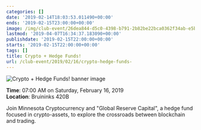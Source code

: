 ```yaml
---
categories: []
date: '2019-02-14T18:03:53.011490+00:00'
ends: '2019-02-15T23:00:00+00:00'
image: /img/club-event/26dea844-d5c0-4398-b791-2b82be22bca0362f34ab-e5bf-4808-a7cb-f080272365ea.png
lastmod: '2019-04-07T16:34:37.183090+00:00'
publishdate: '2019-02-15T22:00:00+00:00'
starts: '2019-02-15T22:00:00+00:00'
tags: []
title: Crypto + Hedge Funds!
url: /club-event/2019/02/16/crypto-hedge-funds-
---
```


<img src="/img/club-event/26dea844-d5c0-4398-b791-2b82be22bca0362f34ab-e5bf-4808-a7cb-f080272365ea.png" alt="Crypto + Hedge Funds! banner image" /><br>
    <p class="eventInfo">
        <strong>Time</strong>: 07:00 AM on Saturday, February 16, 2019<br>
        <strong>Location</strong>: Bruininks 420B
    </p>
    <p>Join Minnesota Cryptocurrency and "Global Reserve Capital", a hedge fund focused in crypto-assets, to explore the crossroads between blockchain and trading.&nbsp;</p>